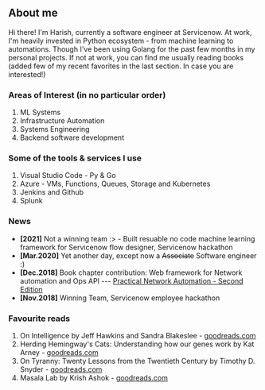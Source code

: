 ## About me

Hi there! I'm Harish, currently a software engineer at Servicenow. 
At work, I'm heavily invested in Python ecosystem - from machine learning to automations.
Though I've been using Golang for the past few months in my personal projects. If not at work, you can find me usually reading books (added few of my recent favorites in the last section. In case you are interested!)

### Areas of Interest (in no particular order)
1. ML Systems
2. Infrastructure Automation
3. Systems Engineering
4. Backend software development

### Some of the tools & services I use
1. Visual Studio Code - Py & Go
2. Azure - VMs, Functions, Queues, Storage and Kubernetes
3. Jenkins and Github
4. Splunk

### News
- **[2021]** Not a winning team :> - Built resuable no code machine learning framework for Servicenow flow designer, Servicenow hackathon 
- **[Mar.2020]** Yet another day, except now a ~~Associate~~ Software engineer :)
- **[Dec.2018]** Book chapter contribution: Web framework for Network automation and Ops API --- [Practical Network Automation - Second Edition](https://www.packtpub.com/product/practical-network-automation-second-edition/9781789955651)
- **[Nov.2018]** Winning Team, Servicenow employee hackathon

### Favourite reads
1. On Intelligence by Jeff Hawkins and Sandra Blakeslee - [goodreads.com](https://www.indiebound.org/book/9780805078534)
2. Herding Hemingway's Cats: Understanding how our genes work by Kat Arney - [goodreads.com]()
3. On Tyranny: Twenty Lessons from the Twentieth Century by Timothy D. Snyder - [goodreads.com]()
4. Masala Lab by Krish Ashok - [goodreads.com]()
